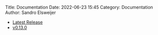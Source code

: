 Title: Documentation
Date: 2022-06-23 15:45
Category: Documentation
Author: Sandro Elsweijer

 - [Latest Release](../doc/latest/index.html)
 - [v0.13.0](../doc/v0.13.0/index.html)
